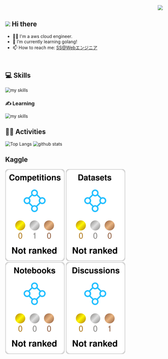 <div align="right">
  <img src="https://komarev.com/ghpvc/?username=ShinnosukeSuzuki" />
</div>


<!-- 2. プロフィールや連絡先を変更 -->
## <img src="https://media.giphy.com/media/hvRJCLFzcasrR4ia7z/giphy.gif" width="28"> Hi there

- 🧑‍💻 I'm a aws cloud engineer. 
- 🌱 I’m currently learning golang!
- 📫 How to reach me: [SS@Webエンジニア](https://x.com/ss_web_engineer)
<br>


<!-- 3. 好きな技術スタックに変更 -->
<!-- ライトモート：theme=light, ダークモート：theme=dark -->
<!-- アイコンの選択肢一覧：https://arc.net/l/quote/zizyykfh -->
## 💻 Skills
<img alt="my skills" src="https://skillicons.dev/icons?theme=dark&perline=7&i=ts,python,docker,aws,cdk" />

### ✍️ Learning
<img alt="my skills" src="https://skillicons.dev/icons?theme=dark&perline=7&i=go,terraform,gcp,githubactions" />
<br>

<!-- 4. GitHub usernameを変更, 2箇所 -->
<!-- ライトモート：theme=light, ダークモート：theme=vue-dark  -->
## 🏃‍♀️ Activities
<div align="left"> 
  <img alt="Top Langs" height="170px" src="https://github-readme-stats.vercel.app/api?username=ShinnosukeSuzuki&theme=vue-dark&layout=compact" />
  <img alt="github stats" height="170px" src="https://github-readme-stats.vercel.app/api/top-langs/?username=ShinnosukeSuzuki&theme=vue-dark&layout=compact" />
</div>

## Kaggle

![](./kaggle-plates/Competitions/white.svg)  ![](./kaggle-plates/Datasets/white.svg)  ![](./kaggle-plates/Notebooks/white.svg)  ![](./kaggle-plates/Discussions/white.svg) 

<!--
This repository is a ✨ _special_ ✨ repository because its `README.md` (this file) appears on your GitHub profile.

Here are some ideas to get you started:

- 🔭 I’m currently working on ...
- 🌱 I’m currently learning ...
- 👯 I’m looking to collaborate on ...
- 🤔 I’m looking for help with ...
- 💬 Ask me about ...
- 📫 How to reach me: ...
- 😄 Pronouns: ...
- ⚡ Fun fact: ...
-->
